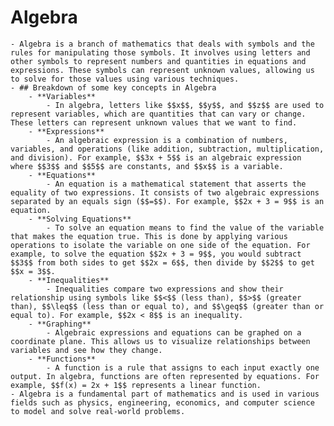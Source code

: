 # Algebra
	- Algebra is a branch of mathematics that deals with symbols and the rules for manipulating those symbols. It involves using letters and other symbols to represent numbers and quantities in equations and expressions. These symbols can represent unknown values, allowing us to solve for those values using various techniques.
	- ## Breakdown of some key concepts in Algebra
		- **Variables**
			- In algebra, letters like $$x$$, $$y$$, and $$z$$ are used to represent variables, which are quantities that can vary or change. These letters can represent unknown values that we want to find.
		- **Expressions**
			- An algebraic expression is a combination of numbers, variables, and operations (like addition, subtraction, multiplication, and division). For example, $$3x + 5$$ is an algebraic expression where $$3$$ and $$5$$ are constants, and $$x$$ is a variable.
		- **Equations**
			- An equation is a mathematical statement that asserts the equality of two expressions. It consists of two algebraic expressions separated by an equals sign ($$=$$). For example, $$2x + 3 = 9$$ is an equation.
		- **Solving Equations**
			- To solve an equation means to find the value of the variable that makes the equation true. This is done by applying various operations to isolate the variable on one side of the equation. For example, to solve the equation $$2x + 3 = 9$$, you would subtract $$3$$ from both sides to get $$2x = 6$$, then divide by $$2$$ to get $$x = 3$$.
		- **Inequalities**
			- Inequalities compare two expressions and show their relationship using symbols like $$<$$ (less than), $$>$$ (greater than), $$\leq$$ (less than or equal to), and $$\geq$$ (greater than or equal to). For example, $$2x < 8$$ is an inequality.
		- **Graphing**
			- Algebraic expressions and equations can be graphed on a coordinate plane. This allows us to visualize relationships between variables and see how they change.
		- **Functions**
			- A function is a rule that assigns to each input exactly one output. In algebra, functions are often represented by equations. For example, $$f(x) = 2x + 1$$ represents a linear function.
	- Algebra is a fundamental part of mathematics and is used in various fields such as physics, engineering, economics, and computer science to model and solve real-world problems.